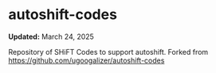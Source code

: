# autoshift-codes

**Updated:** March 24, 2025

Repository of SHiFT Codes to support autoshift. Forked from https://github.com/ugoogalizer/autoshift-codes
